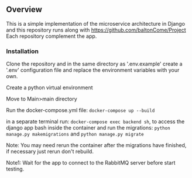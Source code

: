 ## Overview

This is a simple implementation of the microservice architecture in Django and this repository runs along with https://github.com/baltonCome/Project Each repository complement the app.

### Installation

Clone the repository and in the same directory as '.env.example' create a '.env' configuration file and replace the environment variables with your own.


Create a python virtual environment


Move to Main>main directory


Run the docker-compose.yml file: ```docker-compose up --build```


in a separate terminal run: ```docker-compose exec backend sh```, to access the django app bash inside the container and run the migrations: ```python manage.py makemigrations``` and ```python manage.py migrate```


Note: You may need rerun the container after the migrations have finished, if necessary just rerun don't rebuild.

Note1: Wait for the app to connect to the RabbitMQ server before start testing.